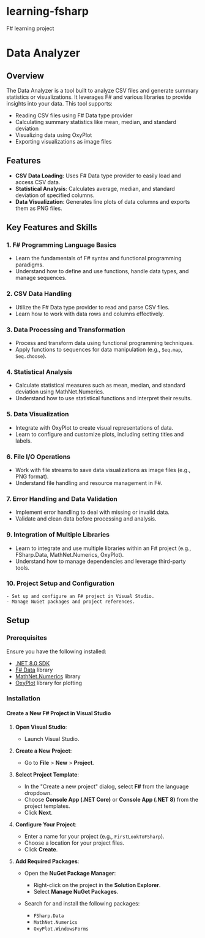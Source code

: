 # learning-fsharp
F# learning project

# Data Analyzer

## Overview

The Data Analyzer is a tool built to analyze CSV files and generate summary statistics or visualizations. It leverages F# and various libraries to provide insights into your data. This tool supports:

- Reading CSV files using F# Data type provider
- Calculating summary statistics like mean, median, and standard deviation
- Visualizing data using OxyPlot
- Exporting visualizations as image files

## Features

- **CSV Data Loading**: Uses F# Data type provider to easily load and access CSV data.
- **Statistical Analysis**: Calculates average, median, and standard deviation of specified columns.
- **Data Visualization**: Generates line plots of data columns and exports them as PNG files.

## Key Features and Skills

### 1. **F# Programming Language Basics**
   - Learn the fundamentals of F# syntax and functional programming paradigms.
   - Understand how to define and use functions, handle data types, and manage sequences.

### 2. **CSV Data Handling**
   - Utilize the F# Data type provider to read and parse CSV files.
   - Learn how to work with data rows and columns effectively.

### 3. **Data Processing and Transformation**
   - Process and transform data using functional programming techniques.
   - Apply functions to sequences for data manipulation (e.g., `Seq.map`, `Seq.choose`).

### 4. **Statistical Analysis**
   - Calculate statistical measures such as mean, median, and standard deviation using MathNet.Numerics.
   - Understand how to use statistical functions and interpret their results.

### 5. **Data Visualization**
   - Integrate with OxyPlot to create visual representations of data.
   - Learn to configure and customize plots, including setting titles and labels.

### 6. **File I/O Operations**
   - Work with file streams to save data visualizations as image files (e.g., PNG format).
   - Understand file handling and resource management in F#.

### 7. **Error Handling and Data Validation**
   - Implement error handling to deal with missing or invalid data.
   - Validate and clean data before processing and analysis.

### 9. **Integration of Multiple Libraries**
   - Learn to integrate and use multiple libraries within an F# project (e.g., FSharp.Data, MathNet.Numerics, OxyPlot).
   - Understand how to manage dependencies and leverage third-party tools.

### 10. **Project Setup and Configuration**
    - Set up and configure an F# project in Visual Studio.
    - Manage NuGet packages and project references.

## Setup

### Prerequisites

Ensure you have the following installed:

- [.NET 8.0 SDK](https://dotnet.microsoft.com/download/dotnet/8.0)
- [F# Data](https://github.com/fsharp/FSharp.Data) library
- [MathNet.Numerics](https://numerics.mathdotnet.com/) library
- [OxyPlot](https://oxyplot.github.io/) library for plotting

### Installation

#### Create a New F# Project in Visual Studio

1. **Open Visual Studio**:
   - Launch Visual Studio.

2. **Create a New Project**:
   - Go to **File** > **New** > **Project**.

3. **Select Project Template**:
   - In the "Create a new project" dialog, select **F#** from the language dropdown.
   - Choose **Console App (.NET Core)** or **Console App (.NET 8)** from the project templates.
   - Click **Next**.

4. **Configure Your Project**:
   - Enter a name for your project (e.g., `FirstLookToFSharp`).
   - Choose a location for your project files.
   - Click **Create**.

5. **Add Required Packages**:
   - Open the **NuGet Package Manager**:
     - Right-click on the project in the **Solution Explorer**.
     - Select **Manage NuGet Packages**.

   - Search for and install the following packages:
     - `FSharp.Data`
     - `MathNet.Numerics`
     - `OxyPlot.WindowsForms`

   

